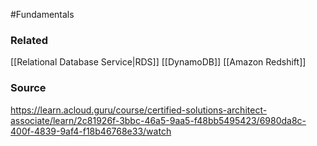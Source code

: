 #Fundamentals 

### Related
[[Relational Database Service|RDS]]
[[DynamoDB]]
[[Amazon Redshift]]
### Source
https://learn.acloud.guru/course/certified-solutions-architect-associate/learn/2c81926f-3bbc-46a5-9aa5-f48bb5495423/6980da8c-400f-4839-9af4-f18b46768e33/watch